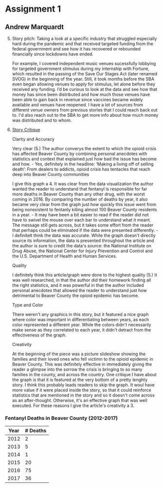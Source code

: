 # Assignment 1

## Andrew Marquardt

5. Story pitch: Taking a look at a specific industry that struggled especially hard during the pandemic and that received targeted funding from the federal government and see how it has recovered or rebounded financially since lockdowns have ended.

    For example, I covered independent music venues sucessfully lobbying for targeted government stimulus during my internship with Fortune, which resulted in the passing of the Save Our Stages Act (later renamed SVOG) in the beginning of the year. Still, it took months before the SBA even began allowing venues to apply for stimulus, let alone before they received any funding. I’d be curious to look at the data and see how that money has since been distributed and how much those venues have been able to gain back in revenue since vaccines became widely available and venues have reopened. I have a lot of sources from different venue owners from previous stories that I could reach back out to. I'd also reach out to the SBA to get more info about how much money was distributed and to whom. 

4. [Story Critique](https://www.timesonline.com/news/20180107/making-living-off-of-selling-death-from-dealers-to-addicts-opioid-crisis-has-tentacles-that-reach-deep-into-beaver-county-communities)


    Clarity and Accuracy
    
    
     Very clear (5.) The author converys the extent to which the opioid crisis has affected Beaver County by combining personal anecdotes with statistics and context that explained just how bad the issue has become and how. 
                - Yes, definitely in the headline: ‘Making a living off of selling death’: From dealers to addicts, opioid crisis has tentacles that reach deep into Beaver County communities
     
     I give this graph a 4. It was clear from the data visualization the author wanted the reader to understand that fentanyl is responsible for far more deaths in Beaver County than any other drug, with the worst coming in 2016. By comparing the number of deaths by year, it also became very clear from the graph just how quickly this issue went from being nonexistent to fentanly killing almost 100 Beaver County residents in a year. 
                - It may have been a bit easier to read if the reader did not have to swivel the mouse over each bar to understand what it meant. The message still gets across, but it takes some effort from the reader that perhaps could be eliminated if the data were presented differently. 
        - I definitelt think the data was accurate. While the graph doesn't directly source its information, the data is presented throughout the article and the author is sure to credit the data's source: the National Institute on Drug Abuse, the National Center for Injury Prevention and Control and the U.S. Department of Health and Human Services.


    Quality
    
    
    I definitely think this article/graph were done to the highest quality (5.) It was well researched, in that the author did their homework finding all the right statistics, and it was powerful in that the author included personal anecdotes that allowed the reader to understand just how detrimental to Beaver County the opioid epidemic has become. 
    
 
   Type and Color 
   
   There weren't any graphics in this story, but it featured a nice graph where color was important in differentiating between years, as each color represented a different year. While the colors didn't necessarily make sense as they correlated to each year, it didn't detract from the effectiveness of the graph. 
   
   Creativity
   
   At the beginning of the piece was a picture slideshow showing the families and their loved ones who fell victimn to the opioid epidemic in Beaver County. This was definitely effective in immediately giving the reader a glimpse into the sorrow the crisis is bringing to so many families in the county, and across the country. One critique I have about the graph is that it is featured at the very bottom of a pretty lenghty story. I think this probably leads readers to skip the graph. It woul have more value if it were placed inside the story, so that it could reinforce statistics that are mentioned in the story and so it doesn't come across as an after-thought. Otherwise, it's an effective graph that was well executed. For these reasons I give the article's creativity a 3. 




### Fentanyl Deaths in Beaver County (2012-2017)
|  Year |   # Deaths|
|---	|---	|
| 2012  |   2   |
| 2013	|   5	|
| 2014	|   1	|
| 2015  |   20	|
| 2016 	|   75	|
| 2017 	|   36	|
